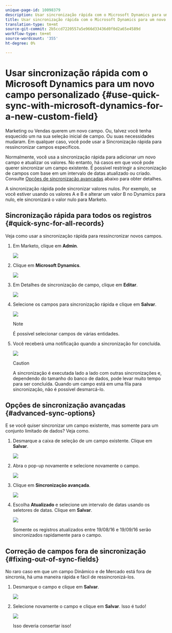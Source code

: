 ```yaml
---
unique-page-id: 10098379
description: Usar sincronização rápida com o Microsoft Dynamics para um novo campo personalizado - Documentos de marketing - Documentação do produto
title: Usar sincronização rápida com o Microsoft Dynamics para um novo campo personalizado
translation-type: tm+mt
source-git-commit: 2b5ccd7220557a5e966d33436d0f0d2a65e4589d
workflow-type: tm+mt
source-wordcount: '355'
ht-degree: 0%

---
```



# Usar sincronização rápida com o Microsoft Dynamics para um novo campo personalizado {#use-quick-sync-with-microsoft-dynamics-for-a-new-custom-field}

Marketing ou Vendas querem um novo campo. Ou, talvez você tenha esquecido um na sua seleção inicial de campo. Ou suas necessidades mudaram. Em qualquer caso, você pode usar a Sincronização rápida para ressincronizar campos específicos.

Normalmente, você usa a sincronização rápida para adicionar um novo campo e atualizar os valores. No entanto, há casos em que você pode querer sincronizar um campo existente. É possível restringir a sincronização de campos com base em um intervalo de datas atualizado ou criado. Consulte [Opções de sincronização avançadas](#Advanced_Sync_Options) abaixo para obter detalhes.

A sincronização rápida pode sincronizar valores nulos. Por exemplo, se você estiver usando os valores A e B e alterar um valor B no Dynamics para nulo, ele sincronizará o valor nulo para Marketo.

## Sincronização rápida para todos os registros {#quick-sync-for-all-records}

Veja como usar a sincronização rápida para ressincronizar novos campos.

1. Em Marketo, clique em **Admin**.

   ![](assets/image2016-8-19-11-3a14-3a5.png)

1. Clique em **Microsoft Dynamics**.

   ![](assets/image2016-8-19-11-3a15-3a8.png)

1. Em Detalhes de sincronização de campo, clique em **Editar**.

   ![](assets/image2016-8-19-11-3a16-3a22.png)

1. Selecione os campos para sincronização rápida e clique em **Salvar**.

   ![](assets/image2016-8-25-15-3a26-3a11.png)

   >[!NOTE]
   >
   >É possível selecionar campos de várias entidades.

1. Você receberá uma notificação quando a sincronização for concluída.

   ![](assets/field-sync-update-notification.png)

   >[!CAUTION]
   >
   >A sincronização é executada lado a lado com outras sincronizações e, dependendo do tamanho do banco de dados, pode levar muito tempo para ser concluída. Quando um campo está em uma fila para sincronização, não é possível desmarcá-lo.

## Opções de sincronização avançadas {#advanced-sync-options}

E se você quiser sincronizar um campo existente, mas somente para um conjunto limitado de dados? Veja como.

1. Desmarque a caixa de seleção de um campo existente. Clique em **Salvar**.

   ![](assets/image2016-8-25-16-3a16-3a32.png)

1. Abra o pop-up novamente e selecione novamente o campo.

   ![](assets/select-field-reselect-hand.png)

1. Clique em **Sincronização avançada**.

   ![](assets/image2016-8-25-15-3a52-3a9.png)

1. Escolha **Atualizado** e selecione um intervalo de datas usando os seletores de datas. Clique em **Salvar**.

   ![](assets/image2016-8-25-16-3a0-3a3.png)

   Somente os registros atualizados entre 19/08/16 e 19/09/16 serão sincronizados rapidamente para o campo.

## Correção de campos fora de sincronização {#fixing-out-of-sync-fields}

No raro caso em que um campo Dinâmico e de Mercado está fora de sincronia, há uma maneira rápida e fácil de ressincronizá-los.

1. Desmarque o campo e clique em **Salvar**.

   ![](assets/image2016-8-25-16-3a16-3a32-1.png)

1. Selecione novamente o campo e clique em **Salvar**. Isso é tudo!

   ![](assets/image2016-8-25-16-3a20-3a45.png)

   Isso deveria consertar isso!
